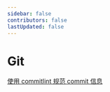```yaml
---
sidebar: false
contributors: false
lastUpdated: false
---
```


# Git

[使用 commitlint 规范 commit 信息](./使用%20commitlint%20规范%20commit%20信息/use_commitlint.md)

